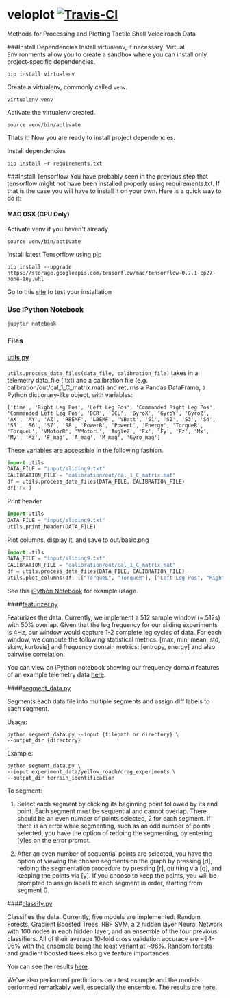 # veloplot [![Travis-CI](https://travis-ci.org/bsuper/veloplot.svg?branch=master)](https://travis-ci.org/bsuper/veloplot)
Methods for Processing and Plotting Tactile Shell Velociroach Data

###Install Dependencies
Install virtualenv, if necessary. Virtual Environments allow you to create a sandbox where you can install only project-specific dependencies.

`pip install virtualenv`

Create a virtualenv, commonly called `venv`.

`virtualenv venv`

Activate the virtualenv created.

`source venv/bin/activate`

Thats it! Now you are ready to install project dependencies.

Install dependencies

`pip install -r requirements.txt`

###Install Tensorflow
You have probably seen in the previous step that tensorflow might not have been installed properly using requirements.txt. If that is the case you will have to install it on your own. Here is a quick way to do it:

#### MAC OSX (CPU Only)
Activate venv if you haven't already

`source venv/bin/activate`

Install latest Tensorflow using pip

`pip install --upgrade https://storage.googleapis.com/tensorflow/mac/tensorflow-0.7.1-cp27-none-any.whl`

Go to this [site](https://www.tensorflow.org/versions/r0.7/get_started/os_setup.html#test-the-tensorflow-installation) to test your installation

### Use iPython Notebook
`jupyter notebook`

### Files

#### [utils.py](https://github.com/bsuper/veloplot/blob/master/utils.py)
`utils.process_data_files(data_file, calibration_file)` takes in a telemetry data_file (.txt) and a calibration file (e.g. calibration/out/cal_1_C_matrix.mat) and returns a Pandas DataFrame, a Python dictionary-like object, with variables:

`['time', 'Right Leg Pos', 'Left Leg Pos', 'Commanded Right Leg Pos',
       'Commanded Left Leg Pos', 'DCR', 'DCL', 'GyroX', 'GyroY', 'GyroZ',
       'AX', 'AY', 'AZ', 'RBEMF', 'LBEMF', 'VBatt', 'S1', 'S2', 'S3',
       'S4', 'S5', 'S6', 'S7', 'S8', 'PowerR', 'PowerL', 'Energy',
       'TorqueR', 'TorqueL', 'VMotorR', 'VMotorL', 'AngleZ', 'Fx', 'Fy',
       'Fz', 'Mx', 'My', 'Mz', 'F_mag', 'A_mag', 'M_mag', 'Gyro_mag']`

These variables are accessible in the following fashion.

```python
import utils
DATA_FILE = "input/sliding9.txt"
CALIBRATION_FILE = "calibration/out/cal_1_C_matrix.mat"
df = utils.process_data_files(DATA_FILE, CALIBRATION_FILE)
df['Fx']
```

Print header

```python
import utils
DATA_FILE = "input/sliding9.txt"
utils.print_header(DATA_FILE)
```

Plot columns, display it, and save to out/basic.png

```python
import utils
DATA_FILE = "input/sliding9.txt"
CALIBRATION_FILE = "calibration/out/cal_1_C_matrix.mat"
df = utils.process_data_files(DATA_FILE, CALIBRATION_FILE)
utils.plot_columns(df, [["TorqueL", "TorqueR"], ["Left Leg Pos", "Right Leg Pos"], ["RBEMF", "LBEMF"], ["VMotorR", "VMotorL"], ["PowerR", "PowerL"], "VBatt", "AngleZ"], display=True, save_figure=True, output_dir="out/", output_filename="basic.png")
```

See this [iPython Notebook](https://github.com/bsuper/veloplot/blob/master/notebooks/example_plot.ipynb) for example usage.

####[featurizer.py](https://github.com/bsuper/veloplot/blob/master/featurizer.py)

Featurizes the data. Currently, we implement a 512 sample window (~.512s) with 50% overlap. Given that the leg frequency for our sliding experiments is 4Hz, our window would capture 1-2 complete leg cycles of data. For each window, we compute the following statistical metrics: [max, min, mean, std, skew, kurtosis] and frequency domain metrics: [entropy, energy] and also pairwise correlation.

You can view an iPython notebook showing our frequency domain features of an example telemetry data [here](https://github.com/bsuper/veloplot/blob/master/notebooks/disp_freq_domain_features.ipynb).

####[segment_data.py](https://github.com/bsuper/veloplot/blob/master/segment_data.py)

Segments each data file into multiple segments and assign diff labels to each
segment.

Usage:    

    
    python segment_data.py --input {filepath or directory} \
    --output_dir {directory}
    

Example:

    
    python segment_data.py \
    --input experiment_data/yellow_roach/drag_experiments \
    --output_dir terrain_identification
    

To segment:

1. Select each segment by clicking its beginning point followed by its end
point. Each segment must be sequential and cannot overlap. There should be
an even number of points selected, 2 for each segment. If there is an error
while segmenting, such as an odd number of points selected, you have the
option of redoing the segmenting, by entering [y]es on the error prompt.

2. After an even number of sequential points are selected, you have the
option of viewing the chosen segments on the graph by pressing [d], redoing
the segmentation procedure by pressing [r], quitting via [q], and keeping
the points via [y]. If you choose to keep the points, you will be prompted
to assign labels to each segment in order, starting from segment 0.

####[classify.py](https://github.com/bsuper/veloplot/blob/master/classify.py)

Classifies the data. Currently, five models are implemented: Random Forests, Gradient Boosted Trees, RBF SVM, a 2 hidden layer Neural Network with 100 nodes in each hidden layer, and an ensemble of the four previous classifiers. All of their average 10-fold cross validation accuracy are ~94-96% with the ensemble being the least variant at ~96%. Random forests and gradient boosted trees also give feature importances.

You can see the results [here](https://github.com/bsuper/veloplot/blob/master/notebooks/cross_val_scores.ipynb).

We've also performed predictions on a test example and the models performed remarkably well, especially the ensemble. The results are [here](https://github.com/bsuper/veloplot/blob/master/notebooks/predict_test_examples.ipynb).
